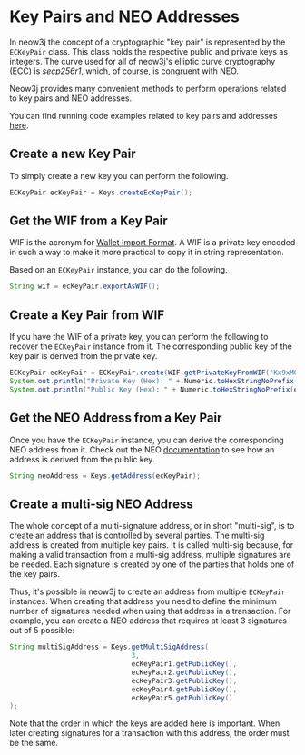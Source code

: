 # Key Pairs and NEO Addresses

In neow3j the concept of a cryptographic "key pair" is represented by the `ECKeyPair` class. This class holds the respective public and private keys as integers. The curve used for all of neow3j's elliptic curve cryptography (ECC) is _secp256r1_, which, of course, is congruent with NEO.

Neow3j provides many convenient methods to perform operations related to key pairs and NEO addresses.

You can find running code examples related to key pairs and addresses [here](https://github.com/neow3j/neow3j-examples-java/tree/master/src/main/java/io/neow3j/examples/keys).


## Create a new Key Pair

To simply create a new key you can perform the following.

```java
ECKeyPair ecKeyPair = Keys.createEcKeyPair();
```


## Get the WIF from a Key Pair

WIF is the acronym for [Wallet Import Format](https://en.bitcoin.it/wiki/Wallet_import_format). A WIF is a private key encoded in such a way to make it more practical to copy it in string representation.

Based on an `ECKeyPair` instance, you can do the following.

```java
String wif = ecKeyPair.exportAsWIF();
```

## Create a Key Pair from WIF

If you have the WIF of a private key, you can perform the following to recover the `ECKeyPair` instance from it. The corresponding public key of the key pair is derived from the private key.

```java
ECKeyPair ecKeyPair = ECKeyPair.create(WIF.getPrivateKeyFromWIF("Kx9xMQVipBYAAjSxYEoZVatdVQfhYHbMFWSYPinSgAVd1d4Qgbpf"));
System.out.println("Private Key (Hex): " + Numeric.toHexStringNoPrefix(ecKeyPair.getPrivateKey()));
System.out.println("Public Key (Hex): " + Numeric.toHexStringNoPrefix(ecKeyPair.getPublicKey()));
```


## Get the NEO Address from a Key Pair

Once you have the `ECKeyPair` instance, you can derive the corresponding NEO address from it. Check out the NEO [documentation](https://docs.neo.org/developerguide/en/articles/wallets.html#3_address) to see how an address is derived from the public key.

```java
String neoAddress = Keys.getAddress(ecKeyPair);
```


## Create a multi-sig NEO Address

The whole concept of a multi-signature address, or in short "multi-sig", is to create an address that is controlled by several parties. The multi-sig address is created from multiple key pairs. It is called multi-sig because, for making a valid transaction from a multi-sig address, multiple signatures are be needed. Each signature is created by one of the parties that holds one of the key pairs.

Thus, it's possible in neow3j to create an address from multiple `ECKeyPair` instances. When creating that address you need to define the minimum number of signatures needed when using that address in a transaction. For example, you can create a NEO address that requires at least 3 signatures out of 5 possible:

```java
String multiSigAddress = Keys.getMultiSigAddress(
                              3,
                              ecKeyPair1.getPublicKey(),
                              ecKeyPair2.getPublicKey(),
                              ecKeyPair3.getPublicKey(),
                              ecKeyPair4.getPublicKey(),
                              ecKeyPair5.getPublicKey()
);
```

Note that the order in which the keys are added here is important. When later creating signatures for a transaction with this address, the order must be the same.
